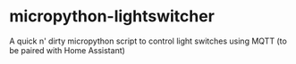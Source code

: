 # micropython-lightswitcher
A quick n' dirty micropython script to control light switches using MQTT (to be paired with Home Assistant)
